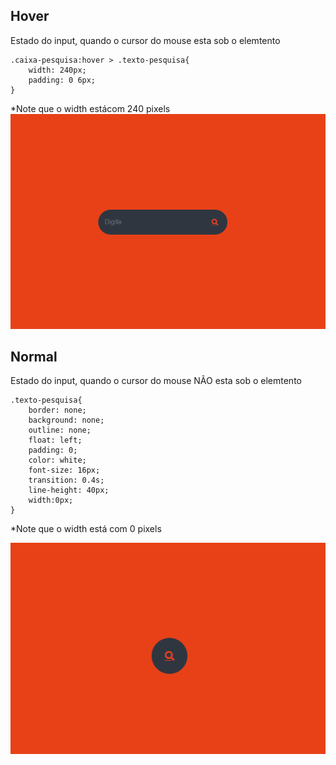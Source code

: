 ## Hover
Estado do input, quando o cursor do mouse esta sob o elemtento
```
.caixa-pesquisa:hover > .texto-pesquisa{
	width: 240px;
	padding: 0 6px;
}

```
*Note que o width estácom 240 pixels
![Hover on](https://github.com/neemiasRamos/Front-End/blob/master/caixa%20de%20pesquisa/hover-on.png)

## Normal
Estado do input, quando o cursor do mouse NÃO esta sob o elemtento
```
.texto-pesquisa{
	border: none;
	background: none;
	outline: none;
	float: left;
	padding: 0;
	color: white;
	font-size: 16px;
	transition: 0.4s;
	line-height: 40px;
	width:0px;
}

```

*Note que o width está com 0 pixels

![Hover on](https://github.com/neemiasRamos/Front-End/blob/master/caixa%20de%20pesquisa/hover-out.png)
